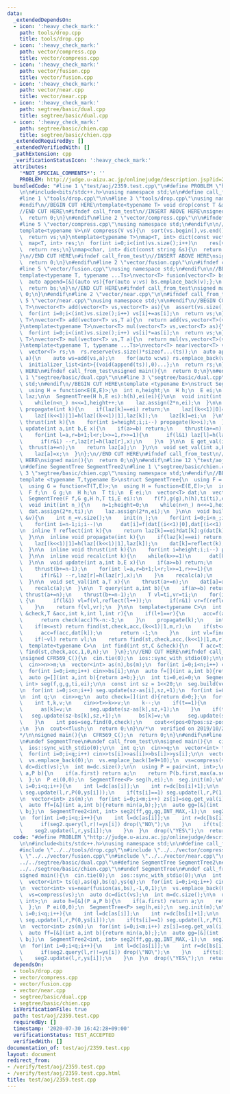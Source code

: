 ```yaml
---
data:
  _extendedDependsOn:
  - icon: ':heavy_check_mark:'
    path: tools/drop.cpp
    title: tools/drop.cpp
  - icon: ':heavy_check_mark:'
    path: vector/compress.cpp
    title: vector/compress.cpp
  - icon: ':heavy_check_mark:'
    path: vector/fusion.cpp
    title: vector/fusion.cpp
  - icon: ':heavy_check_mark:'
    path: vector/near.cpp
    title: vector/near.cpp
  - icon: ':heavy_check_mark:'
    path: segtree/basic/dual.cpp
    title: segtree/basic/dual.cpp
  - icon: ':heavy_check_mark:'
    path: segtree/basic/chien.cpp
    title: segtree/basic/chien.cpp
  _extendedRequiredBy: []
  _extendedVerifiedWith: []
  _pathExtension: cpp
  _verificationStatusIcon: ':heavy_check_mark:'
  attributes:
    '*NOT_SPECIAL_COMMENTS*': ''
    PROBLEM: http://judge.u-aizu.ac.jp/onlinejudge/description.jsp?id=2359
  bundledCode: "#line 1 \"test/aoj/2359.test.cpp\"\n#define PROBLEM \"http://judge.u-aizu.ac.jp/onlinejudge/description.jsp?id=2359\"\
    \n\n#include<bits/stdc++.h>\nusing namespace std;\n\n#define call_from_test\n\
    #line 1 \"tools/drop.cpp\"\n\n#line 3 \"tools/drop.cpp\"\nusing namespace std;\n\
    #endif\n//BEGIN CUT HERE\ntemplate<typename T> void drop(const T &x){cout<<x<<endl;exit(0);}\n\
    //END CUT HERE\n#ifndef call_from_test\n//INSERT ABOVE HERE\nsigned main(){\n\
    \  return 0;\n}\n#endif\n#line 2 \"vector/compress.cpp\"\n\n#ifndef call_from_test\n\
    #line 5 \"vector/compress.cpp\"\nusing namespace std;\n#endif\n\n//BEGIN CUT HERE\n\
    template<typename V>\nV compress(V vs){\n  sort(vs.begin(),vs.end());\n  vs.erase(unique(vs.begin(),vs.end()),vs.end());\n\
    \  return vs;\n}\ntemplate<typename T>\nmap<T, int> dict(const vector<T> &vs){\n\
    \  map<T, int> res;\n  for(int i=0;i<(int)vs.size();i++)\n    res[vs[i]]=i;\n\
    \  return res;\n}\nmap<char, int> dict(const string &s){\n  return dict(vector<char>(s.begin(),s.end()));\n\
    }\n//END CUT HERE\n#ifndef call_from_test\n//INSERT ABOVE HERE\nsigned main(){\n\
    \  return 0;\n}\n#endif\n#line 2 \"vector/fusion.cpp\"\n\n#ifndef call_from_test\n\
    #line 5 \"vector/fusion.cpp\"\nusing namespace std;\n#endif\n\n//BEGIN CUT HERE\n\
    template<typename T, typename ...Ts>\nvector<T> fusion(vector<T> bs,Ts... ts){\n\
    \  auto append=[&](auto vs){for(auto v:vs) bs.emplace_back(v);};\n  initializer_list<int>{(void(append(ts)),0)...};\n\
    \  return bs;\n}\n//END CUT HERE\n#ifndef call_from_test\nsigned main(){\n  return\
    \ 0;\n}\n#endif\n#line 2 \"vector/near.cpp\"\n\n#ifndef call_from_test\n#line\
    \ 5 \"vector/near.cpp\"\nusing namespace std;\n\n#endif\n//BEGIN CUT HERE\ntemplate<typename\
    \ T>\nvector<T> add(vector<T> vs,vector<T> as){\n  assert(vs.size()==as.size());\n\
    \  for(int i=0;i<(int)vs.size();i++) vs[i]+=as[i];\n  return vs;\n}\ntemplate<typename\
    \ T>\nvector<T> add(vector<T> vs,T a){\n  return add(vs,vector<T>(vs.size(),a));\n\
    }\ntemplate<typename T>\nvector<T> mul(vector<T> vs,vector<T> as){\n  assert(vs.size()==as.size());\n\
    \  for(int i=0;i<(int)vs.size();i++) vs[i]*=as[i];\n  return vs;\n}\ntemplate<typename\
    \ T>\nvector<T> mul(vector<T> vs,T a){\n  return mul(vs,vector<T>(vs.size(),a));\n\
    }\ntemplate<typename T, typename ...Ts>\nvector<T> near(vector<T> vs,Ts... ts){\n\
    \  vector<T> rs;\n  rs.reserve(vs.size()*sizeof...(ts));\n  auto append=[&](auto\
    \ a){\n    auto ws=add(vs,a);\n    for(auto w:ws) rs.emplace_back(w);\n  };\n\
    \  initializer_list<int>{(void(append(ts)),0)...};\n  return rs;\n}\n//END CUT\
    \ HERE\n#ifndef call_from_test\nsigned main(){\n  return 0;\n}\n#endif\n#line\
    \ 1 \"segtree/basic/dual.cpp\"\n\n#line 3 \"segtree/basic/dual.cpp\"\nusing namespace\
    \ std;\n#endif\n//BEGIN CUT HERE\ntemplate <typename E>\nstruct SegmentTree{\n\
    \  using H = function<E(E,E)>;\n  int n,height;\n  H h;\n  E ei;\n  vector<E>\
    \ laz;\n\n  SegmentTree(H h,E ei):h(h),ei(ei){}\n\n  void init(int n_){\n    n=1;height=0;\n\
    \    while(n<n_) n<<=1,height++;\n    laz.assign(2*n,ei);\n  }\n\n  inline void\
    \ propagate(int k){\n    if(laz[k]==ei) return;\n    laz[(k<<1)|0]=h(laz[(k<<1)|0],laz[k]);\n\
    \    laz[(k<<1)|1]=h(laz[(k<<1)|1],laz[k]);\n    laz[k]=ei;\n  }\n\n  inline void\
    \ thrust(int k){\n    for(int i=height;i;i--) propagate(k>>i);\n  }\n\n  void\
    \ update(int a,int b,E x){\n    if(a>=b) return;\n    thrust(a+=n);\n    thrust(b+=n-1);\n\
    \    for(int l=a,r=b+1;l<r;l>>=1,r>>=1){\n      if(l&1) laz[l]=h(laz[l],x),l++;\n\
    \      if(r&1) --r,laz[r]=h(laz[r],x);\n    }\n  }\n\n  E get_val(int a){\n  \
    \  thrust(a+=n);\n    return laz[a];\n  }\n\n  void set_val(int a,E x){\n    thrust(a+=n);\n\
    \    laz[a]=x;\n  }\n};\n//END CUT HERE\n#ifndef call_from_test\n//INSERT ABOVE\
    \ HERE\nsigned main(){\n  return 0;\n}\n#endif\n#line 12 \"test/aoj/2359.test.cpp\"\
    \n#define SegmentTree SegmentTree2\n#line 1 \"segtree/basic/chien.cpp\"\n\n#line\
    \ 3 \"segtree/basic/chien.cpp\"\nusing namespace std;\n#endif\n//BEGIN CUT HERE\n\
    template <typename T,typename E>\nstruct SegmentTree{\n  using F = function<T(T,T)>;\n\
    \  using G = function<T(T,E)>;\n  using H = function<E(E,E)>;\n  int n,height;\n\
    \  F f;\n  G g;\n  H h;\n  T ti;\n  E ei;\n  vector<T> dat;\n  vector<E> laz;\n\
    \  SegmentTree(F f,G g,H h,T ti,E ei):\n    f(f),g(g),h(h),ti(ti),ei(ei){}\n\n\
    \  void init(int n_){\n    n=1;height=0;\n    while(n<n_) n<<=1,height++;\n  \
    \  dat.assign(2*n,ti);\n    laz.assign(2*n,ei);\n  }\n\n  void build(const vector<T>\
    \ &v){\n    int n_=v.size();\n    init(n_);\n    for(int i=0;i<n_;i++) dat[n+i]=v[i];\n\
    \    for(int i=n-1;i;i--)\n      dat[i]=f(dat[(i<<1)|0],dat[(i<<1)|1]);\n  }\n\
    \n  inline T reflect(int k){\n    return laz[k]==ei?dat[k]:g(dat[k],laz[k]);\n\
    \  }\n\n  inline void propagate(int k){\n    if(laz[k]==ei) return;\n    laz[(k<<1)|0]=h(laz[(k<<1)|0],laz[k]);\n\
    \    laz[(k<<1)|1]=h(laz[(k<<1)|1],laz[k]);\n    dat[k]=reflect(k);\n    laz[k]=ei;\n\
    \  }\n\n  inline void thrust(int k){\n    for(int i=height;i;i--) propagate(k>>i);\n\
    \  }\n\n  inline void recalc(int k){\n    while(k>>=1)\n      dat[k]=f(reflect((k<<1)|0),reflect((k<<1)|1));\n\
    \  }\n\n  void update(int a,int b,E x){\n    if(a>=b) return;\n    thrust(a+=n);\n\
    \    thrust(b+=n-1);\n    for(int l=a,r=b+1;l<r;l>>=1,r>>=1){\n      if(l&1) laz[l]=h(laz[l],x),l++;\n\
    \      if(r&1) --r,laz[r]=h(laz[r],x);\n    }\n    recalc(a);\n    recalc(b);\n\
    \  }\n\n  void set_val(int a,T x){\n    thrust(a+=n);\n    dat[a]=x;laz[a]=ei;\n\
    \    recalc(a);\n  }\n\n  T query(int a,int b){\n    if(a>=b) return ti;\n   \
    \ thrust(a+=n);\n    thrust(b+=n-1);\n    T vl=ti,vr=ti;\n    for(int l=a,r=b+1;l<r;l>>=1,r>>=1)\
    \ {\n      if(l&1) vl=f(vl,reflect(l++));\n      if(r&1) vr=f(reflect(--r),vr);\n\
    \    }\n    return f(vl,vr);\n  }\n\n  template<typename C>\n  int find(int st,C\
    \ &check,T &acc,int k,int l,int r){\n    if(l+1==r){\n      acc=f(acc,reflect(k));\n\
    \      return check(acc)?k-n:-1;\n    }\n    propagate(k);\n    int m=(l+r)>>1;\n\
    \    if(m<=st) return find(st,check,acc,(k<<1)|1,m,r);\n    if(st<=l&&!check(f(acc,dat[k]))){\n\
    \      acc=f(acc,dat[k]);\n      return -1;\n    }\n    int vl=find(st,check,acc,(k<<1)|0,l,m);\n\
    \    if(~vl) return vl;\n    return find(st,check,acc,(k<<1)|1,m,r);\n  }\n\n\
    \  template<typename C>\n  int find(int st,C &check){\n    T acc=ti;\n    return\
    \ find(st,check,acc,1,0,n);\n  }\n};\n//END CUT HERE\n#ifndef call_from_test\n\
    \nsigned CFR569_C(){\n  cin.tie(0);\n  ios::sync_with_stdio(0);\n\n  int n,m;\n\
    \  cin>>n>>m;\n  vector<int> as(n),bs(m);\n  for(int i=0;i<n;i++) cin>>as[i];\n\
    \  for(int i=0;i<m;i++) cin>>bs[i];\n\n  auto f=[](int a,int b){return max(a,b);};\n\
    \  auto g=[](int a,int b){return a+b;};\n  int ti=0,ei=0;\n  SegmentTree<int,\
    \ int> seg(f,g,g,ti,ei);\n\n  const int sz = 1<<20;\n  seg.build(vector<int>(sz,0));\n\
    \n  for(int i=0;i<n;i++) seg.update(sz-as[i],sz,+1);\n  for(int i=0;i<m;i++) seg.update(sz-bs[i],sz,-1);\n\
    \n  int q;\n  cin>>q;\n  auto check=[](int d){return d>0;};\n  for(int i=0;i<q;i++){\n\
    \    int t,k,v;\n    cin>>t>>k>>v;\n    k--;\n    if(t==1){\n      seg.update(sz-as[k],sz,-1);\n\
    \      as[k]=v;\n      seg.update(sz-as[k],sz,+1);\n    }\n    if(t==2){\n   \
    \   seg.update(sz-bs[k],sz,+1);\n      bs[k]=v;\n      seg.update(sz-bs[k],sz,-1);\n\
    \    }\n    int pos=seg.find(0,check);\n    cout<<(pos<0?pos:sz-pos)<<\"\\n\"\
    ;\n  }\n  cout<<flush;\n  return 0;\n}\n/*\n  verified on 2019/10/28\n  https://codeforces.com/contest/1179/problem/C\n\
    */\n\nsigned main(){\n  CFR569_C();\n  return 0;\n}\n#endif\n#line 14 \"test/aoj/2359.test.cpp\"\
    \n#undef SegmentTree\n#undef call_from_test\n\nsigned main(){\n  cin.tie(0);\n\
    \  ios::sync_with_stdio(0);\n\n  int q;\n  cin>>q;\n  vector<int> ts(q),as(q),bs(q),ys(q);\n\
    \  for(int i=0;i<q;i++) cin>>ts[i]>>as[i]>>bs[i]>>ys[i];\n\n  vector<int> vs=near(fusion(as,bs),-1,0,1);\n\
    \  vs.emplace_back(0);\n  vs.emplace_back(1e9+10);\n  vs=compress(vs);\n  auto\
    \ dc=dict(vs);\n  int m=dc.size();\n\n  using P = pair<int, int>;\n  auto h=[&](P\
    \ a,P b){\n    if(a.first) return a;\n    return P(b.first,max(a.second,b.second));\n\
    \  };\n  P ei(0,0);\n  SegmentTree<P> seg(h,ei);\n  seg.init(m);\n\n  for(int\
    \ i=0;i<q;i++){\n    int l=dc[as[i]];\n    int r=dc[bs[i]+1];\n\n    if(ts[i]==0)\
    \ seg.update(l,r,P(0,ys[i]));\n    if(ts[i]==1) seg.update(l,r,P(1,0));\n  }\n\
    \n  vector<int> zs(m);\n  for(int i=0;i<m;i++) zs[i]=seg.get_val(i).second;\n\n\
    \  auto ff=[&](int a,int b){return min(a,b);};\n  auto gg=[&](int  ,int b){return\
    \ b;};\n  SegmentTree2<int, int> seg2(ff,gg,gg,INT_MAX,-1);\n  seg2.build(zs);\n\
    \n  for(int i=0;i<q;i++){\n    int l=dc[as[i]];\n    int r=dc[bs[i]+1];\n    if(ts[i]==0){\n\
    \      if(seg2.query(l,r)!=ys[i]) drop(\"NO\");\n    }\n    if(ts[i]==1){\n  \
    \    seg2.update(l,r,ys[i]);\n    }\n  }\n  drop(\"YES\");\n  return 0;\n}\n"
  code: "#define PROBLEM \"http://judge.u-aizu.ac.jp/onlinejudge/description.jsp?id=2359\"\
    \n\n#include<bits/stdc++.h>\nusing namespace std;\n\n#define call_from_test\n\
    #include \"../../tools/drop.cpp\"\n#include \"../../vector/compress.cpp\"\n#include\
    \ \"../../vector/fusion.cpp\"\n#include \"../../vector/near.cpp\"\n#include \"\
    ../../segtree/basic/dual.cpp\"\n#define SegmentTree SegmentTree2\n#include \"\
    ../../segtree/basic/chien.cpp\"\n#undef SegmentTree\n#undef call_from_test\n\n\
    signed main(){\n  cin.tie(0);\n  ios::sync_with_stdio(0);\n\n  int q;\n  cin>>q;\n\
    \  vector<int> ts(q),as(q),bs(q),ys(q);\n  for(int i=0;i<q;i++) cin>>ts[i]>>as[i]>>bs[i]>>ys[i];\n\
    \n  vector<int> vs=near(fusion(as,bs),-1,0,1);\n  vs.emplace_back(0);\n  vs.emplace_back(1e9+10);\n\
    \  vs=compress(vs);\n  auto dc=dict(vs);\n  int m=dc.size();\n\n  using P = pair<int,\
    \ int>;\n  auto h=[&](P a,P b){\n    if(a.first) return a;\n    return P(b.first,max(a.second,b.second));\n\
    \  };\n  P ei(0,0);\n  SegmentTree<P> seg(h,ei);\n  seg.init(m);\n\n  for(int\
    \ i=0;i<q;i++){\n    int l=dc[as[i]];\n    int r=dc[bs[i]+1];\n\n    if(ts[i]==0)\
    \ seg.update(l,r,P(0,ys[i]));\n    if(ts[i]==1) seg.update(l,r,P(1,0));\n  }\n\
    \n  vector<int> zs(m);\n  for(int i=0;i<m;i++) zs[i]=seg.get_val(i).second;\n\n\
    \  auto ff=[&](int a,int b){return min(a,b);};\n  auto gg=[&](int  ,int b){return\
    \ b;};\n  SegmentTree2<int, int> seg2(ff,gg,gg,INT_MAX,-1);\n  seg2.build(zs);\n\
    \n  for(int i=0;i<q;i++){\n    int l=dc[as[i]];\n    int r=dc[bs[i]+1];\n    if(ts[i]==0){\n\
    \      if(seg2.query(l,r)!=ys[i]) drop(\"NO\");\n    }\n    if(ts[i]==1){\n  \
    \    seg2.update(l,r,ys[i]);\n    }\n  }\n  drop(\"YES\");\n  return 0;\n}\n"
  dependsOn:
  - tools/drop.cpp
  - vector/compress.cpp
  - vector/fusion.cpp
  - vector/near.cpp
  - segtree/basic/dual.cpp
  - segtree/basic/chien.cpp
  isVerificationFile: true
  path: test/aoj/2359.test.cpp
  requiredBy: []
  timestamp: '2020-07-30 16:42:28+09:00'
  verificationStatus: TEST_ACCEPTED
  verifiedWith: []
documentation_of: test/aoj/2359.test.cpp
layout: document
redirect_from:
- /verify/test/aoj/2359.test.cpp
- /verify/test/aoj/2359.test.cpp.html
title: test/aoj/2359.test.cpp
---
```

